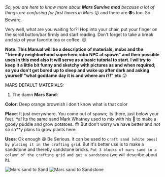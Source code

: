 _So, you are here to know more about **Mars Survive mod** because a lot of things are confusing for first timers in Mars_ :confused: and there are :alien:s too. So Beware.

Very well, what are you waiting for?! Hop into your chair, put your finger on the scroll button/bar firmly and start reading.
Don't forget to take a break and sip of your favorite tea or coffee. :relieved:

<b>Note: This Manual will be a description of materials, mobs and the "friendly neighborhood superhero robo NPC at spawn" and their possible uses in this mod also it will serve as a basic tutorial to start. I wil try to keep it a little bit funny and sketchy with pictures as and when required; so you don't get bored up to sleep and wake up after dark and asking yourself "what goddamn day it is and where am i?!" etc</b> :stuck_out_tongue_winking_eye:

MARS DEFAULT MATERIALS:

1. The damn **Mars Sand**:
  
  **Color**: Deep orange brownish i don't know what is that color

  **Place**: It just everywhere. You come out of spawn; its there, just below your feet. Ya! Its the same sand Mark Whatney used to mix with his :poop: to make a gooey puddle and grow potatoes. :flushed: But don't worry we have better and not so sh\**y plans to grow plants here.
  
  **Uses**: Ok enough :laughing: Be Serious. It can be used to `craft sand (white ones) by placing it in the crafting grid`. But it's better use is to make a sandstone and thereby sandstone bricks. `Put 3 blocks of mars sand in a column of the crafting grid and get a sandstone` (we will describe about it).

  ![Mars sand to Sand](http://i67.tinypic.com/vrfuqg.png) ![Mars sand to Sandstone](http://i64.tinypic.com/2aabyv4.png)
  
